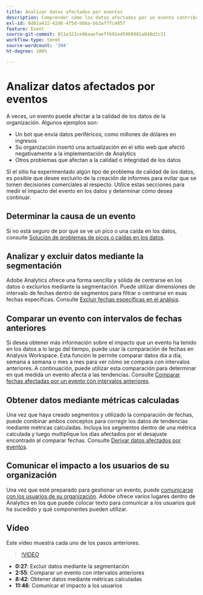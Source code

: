 ```yaml
---
title: Analizar datos afectados por eventos
description: Comprender cómo los datos afectados por un evento contribuyen a la calidad general de los datos.
exl-id: 8d81a432-42d6-4f5d-b66a-bb3af7fc4857
feature: Event
source-git-commit: 811e321ce96aaefaeff691ed5969981a048d2c31
workflow-type: tm+mt
source-wordcount: '394'
ht-degree: 100%

---
```


# Analizar datos afectados por eventos

A veces, un evento puede afectar a la calidad de los datos de la organización. Algunos ejemplos son:

* Un bot que envía datos periféricos, como millones de dólares en ingresos
* Su organización insertó una actualización en el sitio web que afectó negativamente a la implementación de Analytics
* Otros problemas que afectan a la calidad o integridad de los datos

Si el sitio ha experimentado algún tipo de problema de calidad de los datos, es posible que desee excluirlo de la creación de informes para evitar que se tomen decisiones comerciales al respecto. Utilice estas secciones para medir el impacto del evento en los datos y determinar cómo desea continuar.

## Determinar la causa de un evento

Si no está seguro de por qué se ve un pico o una caída en los datos, consulte [Solución de problemas de picos o caídas en los datos](spikes-drops.md).

## Analizar y excluir datos mediante la segmentación

Adobe Analytics ofrece una forma sencilla y sólida de centrarse en los datos o excluirlos mediante la segmentación. Puede utilizar dimensiones de intervalo de fechas dentro de segmentos para filtrar o centrarse en esas fechas específicas. Consulte [Excluir fechas específicas en el análisis](segments.md).

## Comparar un evento con intervalos de fechas anteriores

Si desea obtener más información sobre el impacto que un evento ha tenido en los datos a lo largo del tiempo, puede usar la comparación de fechas en Analysis Workspace. Esta función le permite comparar datos día a día, semana a semana o mes a mes para ver cómo se compara con intervalos anteriores. A continuación, puede utilizar esta comparación para determinar en qué medida un evento afecta a las tendencias. Consulte [Comparar fechas afectadas por un evento con intervalos anteriores](compare-dates.md).

## Obtener datos mediante métricas calculadas

Una vez que haya creado segmentos y utilizado la comparación de fechas, puede combinar ambos conceptos para corregir los datos de tendencias mediante métricas calculadas. Incluya los segmentos dentro de una métrica calculada y luego multiplique los días afectados por el desajuste encontrado al comparar fechas. Consulte [Derivar datos afectados por eventos](calcmetrics.md).

## Comunicar el impacto a los usuarios de su organización

Una vez que esté preparado para gestionar un evento, puede [comunicarse con los usuarios de su organización](communicate.md). Adobe ofrece varios lugares dentro de Analytics en los que puede colocar texto para comunicar a los usuarios qué ha sucedido y qué componentes pueden utilizar.

## Vídeo

Este vídeo muestra cada uno de los pasos anteriores.

>[!VIDEO](https://video.tv.adobe.com/v/33316?quality=12)

* **0:27**: Excluir datos mediante la segmentación
* **2:55**: Comparar un evento con intervalos anteriores
* **8:42**: Obtener datos mediante métricas calculadas
* **11:46**: Comunicar el impacto a los usuarios
